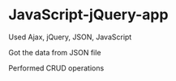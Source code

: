 # JavaScript-jQuery-app

Used Ajax, jQuery, JSON, JavaScript

Got the data from JSON file

Performed CRUD operations
